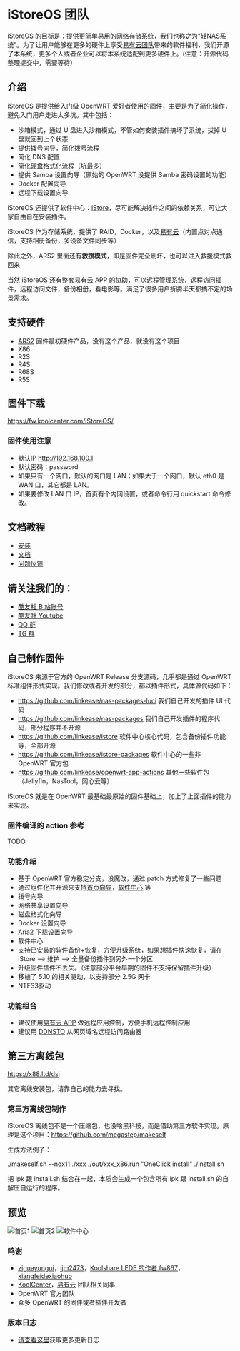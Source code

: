 # iStoreOS 团队

[iStoreOS](https://github.com/istoreos) 的目标是：提供更简单易用的网络存储系统，我们也称之为“轻NAS系统”。为了让用户能够在更多的硬件上享受[易有云团队](https://www.linkease.com)带来的软件福利，我们开源了本系统，更多个人或者企业可以将本系统适配到更多硬件上。(注意：开源代码整理提交中，需要等待）

## 介绍

iStoreOS 是提供给入门级 OpenWRT 爱好者使用的固件，主要是为了简化操作，避免入门用户走进太多坑。其中包括：

* 沙箱模式，通过 U 盘进入沙箱模式，不管如何安装插件搞坏了系统，拔掉 U 盘就回到上个状态
* 提供拨号向导，简化拨号流程
* 简化 DNS 配置
* 简化硬盘格式化流程（坑最多）
* 提供 Samba 设置向导（原始的 OpenWRT 没提供 Samba 密码设置的功能）
* Docker 配置向导
* 远程下载设置向导

iStoreOS 还提供了软件中心：[iStore](https://github.com/linkease/istore)，尽可能解决插件之间的依赖关系，可让大家自由自在安装插件。

iStoreOS 作为存储系统，提供了 RAID，Docker，以及[易有云](https://app.linkease.com)（内置点对点通信，支持相册备份，多设备文件同步等）

除此之外，ARS2 里面还有**救援模式**，即是固件完全刷坏，也可以进入救援模式救回来

当然 iStoreOS 还有整套易有云 APP 的协助，可以远程管理系统，远程访问插件，远程访问文件，备份相册，看电影等。满足了很多用户折腾半天都搞不定的场景需求。

## 支持硬件

* [ARS2](https://easepi.linkease.com) 固件最初硬件产品，没有这个产品，就没有这个项目
* X86
* R2S
* R4S
* R68S
* R5S

## 固件下载

https://fw.koolcenter.com/iStoreOS/

### 固件使用注意

* 默认IP http://192.168.100.1
* 默认密码：password
* 如果只有一个网口，默认的网口是 LAN；如果大于一个网口，默认 eth0 是 WAN 口，其它都是 LAN。
* 如果要修改 LAN 口 IP，首页有个内网设置，或者命令行用 quickstart 命令修改。

## 文档教程

* [安装](https://doc.linkease.com/zh/guide/istoreos/install_x86.html)
* [文档](https://doc.linkease.com/zh/guide/istoreos/)
* [问题反馈](https://github.com/istoreos/istoreos/issues)

## 请关注我们的：

* [酷友社 B 站账号](https://space.bilibili.com/1492058311)
* [酷友社 Youtube](https://www.youtube.com/channel/UCvENMyIFurJi_SrnbnbyiZw)
* [QQ 群](https://www.koolcenter.com/posts/117)
* [TG 群](https://t.me/+QwxW7aimSMeRdQJX)

## 自己制作固件

iStoreOS 来源于官方的 OpenWRT Release 分支源码，几乎都是通过 OpenWRT 标准组件形式实现。我们修改或者开发的部分，都以插件形式，具体源代码如下：

* https://github.com/linkease/nas-packages-luci 我们自己开发的插件 UI 代码
* https://github.com/linkease/nas-packages 我们自己开发插件的程序代码，部分程序并不开源
* https://github.com/linkease/istore 软件中心核心代码，包含备份插件功能等，全部开源
* https://github.com/linkease/istore-packages 软件中心的一些非 OpenWRT 官方包
* https://github.com/linkease/openwrt-app-actions 其他一些软件包（Jellyfin，NasTool，网心云等）

iStoreOS 就是在 OpenWRT 最基础最原始的固件基础上，加上了上面插件的能力来实现。

### 固件编译的 action 参考

TODO

### 功能介绍

* 基于 OpenWRT 官方稳定分支，没魔改，通过 patch 方式修复了一些问题
* 通过组件化并开源来支持[首页向导](https://github.com/linkease/nas-packages-luci/tree/main/luci/luci-app-quickstart)，[软件中心](https://github.com/linkease/istore) 等
* 拨号向导
* 网络共享设置向导
* 磁盘格式化向导
* Docker 设置向导
* Aria2 下载设置向导
* 软件中心
* 支持已安装的软件备份+恢复，方便升级系统，如果想插件快速恢复，请在 iStore --> 维护 --> 全量备份插件到另外一个分区
* 升级固件插件不丢失。（注意部分平台早期的固件不支持保留插件升级）
* 移植了 5.10 的相关驱动，以支持部分 2.5G 网卡
* NTFS3驱动

### 功能组合

* 建议使用[易有云 APP](https://doc.linkease.com) 做远程应用控制，方便手机远程控制应用
* 建议用 [DDNSTO](https://www.ddnsto.com) 从网页域名远程访问路由器

## 第三方离线包

https://x88.ltd/dsj

其它离线安装包，请靠自己的能力去寻找。

### 第三方离线包制作

iStoreOS 离线包不是一个压缩包，也没啥黑科技，而是借助第三方软件实现。原理是这个项目：https://github.com/megastep/makeself

生成方法例子：

./makeself.sh --nox11 ./xxx ./out/xxx_x86.run "OneClick install" ./install.sh

把 ipk 跟 install.sh 结合在一起，本质会生成一个包含所有 ipk 跟 install.sh 的自解压自运行的程序。

## 预览

![首页1](https://www.koolcenter.com/assets/image/20220417/1515363189364101120.jpeg)
![首页2](https://www.koolcenter.com/assets/image/20220417/1515363238219354112.jpeg)
![软件中心](https://www.koolcenter.com/assets/image/20220417/1515363341009162240.jpeg)

### 鸣谢

* [ziguayungui](https://github.com/ziguayungui)，[jjm2473](https://github.com/jjm2473)，[Koolshare LEDE 的作者 fw867](https://github.com/fw867)，[xiangfeidexiaohuo](https://github.com/xiangfeidexiaohuo)
* [KoolCenter](https://www.koolcenter.com)，[易有云](https://www.linkease.com) 团队相关同事
* OpenWRT 官方团队
* 众多 OpenWRT 的固件或者插件开发者


### 版本日志

* [请查看这里](https://doc.linkease.com/zh/guide/istoreos/changelog.html)获取更多更新日志
